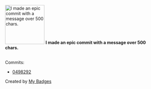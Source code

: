 <img src="https://my-badges.github.io/my-badges/epic-commit.png" alt="I made an epic commit with a message over 500 chars." title="I made an epic commit with a message over 500 chars." width="128">
<strong>I made an epic commit with a message over 500 chars.</strong>
<br><br>

Commits:

- <a href="https://github.com/qoomon/domain-value-java/commit/04982929d62c241a0fd626bb19c441ce2c968d4c">0498292</a>


Created by <a href="https://github.com/my-badges/my-badges">My Badges</a>